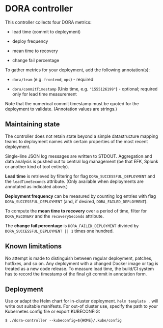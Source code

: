 # DORA controller
This controller collects four DORA metrics:

* lead time (commit to deployment)

* deploy frequency

* mean time to recovery

* change fail percentage

To gather metrics for your deployment, add the following annotation(s):

* `dora/team` (e.g. `frontend`, `ops`) - required

* `dora/commitTimestamp` (Unix time, e.g. `"1555126199"`) - optional; required only for lead time measurement

Note that the numerical commit timestamp must be quoted for the deployment to validate. (Annotation values are strings.)

## Maintaining state
The controller does not retain state beyond a simple datastructure mapping teams to deployment names with certain properties of the most recent deployment.

Single-line JSON log messages are written to STDOUT. Aggregation and data analysis is pushed out to central log management (be that EFK, Splunk or another kind of tool entirely).

**Lead time** is retrieved by filtering for flag `DORA_SUCCESSFUL_DEPLOYMENT` and the `leadTimeSeconds` attribute. (Only available when deployments are annotated as indicated above.)

**Deployment frequency** can be measured by counting log entries with flag `DORA_SUCCESSFUL_DEPLOYMENT` (and, if desired, `DORA_FAILED_DEPLOYMENT`).

To compute the **mean time to recovery** over a period of time, filter for `DORA_RECOVERY` and the `recoverySeconds` attribute.

The **change fail percentage** is `DORA_FAILED_DEPLOYMENT` divided by `DORA_SUCCESSFUL_DEPLOYMENT || 1` times one hundred.

## Known limitations

No attempt is made to distinguish between regular deployment, patches, hotfixes, and so on. Any deployment with a changed Docker image or tag is treated as a new code release. To measure lead time, the build/CI system has to record the timestamp of the final git commit in annotation form.

## Deployment

Use or adapt the Helm chart for in-cluster deployment. `helm template .` will write out suitable manifests. For out-of cluster use, specify the path to your Kubernetes config file or export KUBECONFIG:

```
$ ./dora-controller --kubeconfig=${HOME}/.kube/config
```
